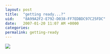 ```yaml
---
layout: post
title:  "getting ready...?"
uid:	"8A99A2F2-E792-D038-FF7EDBDC97C25FDC"
date:   2007-01-20 11:07 AM +0000
categories: 
permalink: getting-ready
---
```

<img src="http://www.markdrew.co.uk/blog/images/bans/md_banner_f.gif">